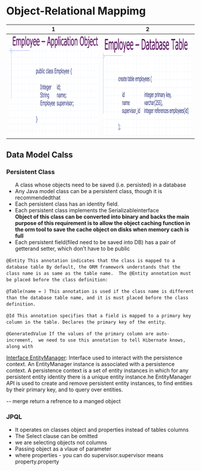 <h1>Object-Relational Mappimg </h1>

| 1  | 2 |
| ------------- | ------------- |
|<img src="Images/m2.1-jpa.png" alt="alt text" width="400" height="270">|<img src="Images/m2.2-jpa.png" alt="alt text" width="400" height="270">

<h2>Data Model Calss</h2>
<h3>Persistent Class  </h3>
<ul>
A class whose objects need to be saved (i.e. persisted) in a database
<li> Any Java model class can be a persistent class, though it is recommendedthat </li>
  <li> Each persistent class has an identity field. </li>
  <li> Each persistent class implements the Serializableinterface</li><strong>Object of this class can be converted into binary and backs the main purpose of this requirement is to allow the object caching function in the orm tool to save the cache object on disks when memory cach is full </strong>
  <li> Each persistent field(filed need to be saved into DB) has a pair of getterand setter, which don’t have to be public</li>
</ul>

`@Entity
This annotation indicates that the class is mapped to a database table
 By default, the ORM framework understands that the class name is as same as the table name. 
The @Entity annotation must be placed before the class definition:`

`@Table(name = )
This annotation is used if the class name is different than the database table name, and it is must placed before the class definition.`

`@Id
    This annotation specifies that a field is mapped to a primary key column in the table.
    Declares the primary key of the entity`.
    
`@GeneratedValue
    If the values of the primary column are auto-increment, 
    we need to use this annotation to tell Hibernate knows, along with`
    
 [Interface EntityManager](https://docs.jboss.org/hibernate/jpa/2.2/api/javax/persistence/EntityManager.html):
  Interface used to interact with the persistence context.
An EntityManager instance is associated with a persistence context. A persistence context is a set of entity instances in which for any persistent entity identity there is a unique entity instance.he EntityManager API is used to create and remove persistent entity instances, to find entities by their primary key, and to query over entities.

-- merge return a refrence to a manged object

<h3>JPQL</h3>
<ul>
  <li> It operates on classes object and  properties instead of tables columns </li>
  <li> The Select clause can be omitted </li>
  <li> we are selecting objects not columns </li>
  <li> Passing object as a vlaue of parameter</li>
  <li>  where properties - you can do supervisor.supervisor means property.property </li>
</ul>


  
